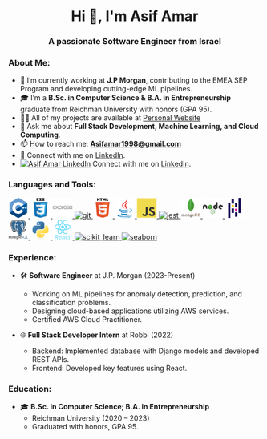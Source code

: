 <h1 align="center">Hi 👋, I'm Asif Amar</h1>
<h3 align="center">A passionate Software Engineer from Israel</h3>

<h3 align="left">About Me:</h3>

- 🔭 I’m currently working at **J.P Morgan**, contributing to the EMEA SEP Program and developing cutting-edge ML pipelines.
- 🎓 I’m a **B.Sc. in Computer Science & B.A. in Entrepreneurship** graduate from Reichman University with honors (GPA 95).
- 👨‍💻 All of my projects are available at [Personal Website](https://asifwebsite.github.io/portfolio/)
- 💬 Ask me about **Full Stack Development, Machine Learning, and Cloud Computing**.
- 📫 How to reach me: **Asifamar1998@gmail.com**
- 🔗 Connect with me on [LinkedIn](https://www.linkedin.com/in/asif-amar-580ba8177/).
- <a href="https://www.linkedin.com/in/asif-amar-580ba8177/" target="_blank"><img src="https://raw.githubusercontent.com/rahuldkjain/github-profile-readme-generator/master/src/images/icons/Social/linked-in-alt.svg" alt="Asif Amar LinkedIn" height="20" width="20" /></a> Connect with me on [LinkedIn](https://www.linkedin.com/in/asif-amar-580ba8177/).



<h3 align="left">Languages and Tools:</h3>
<p align="left"> <a href="https://www.w3schools.com/cpp/" target="_blank" rel="noreferrer"> <img src="https://raw.githubusercontent.com/devicons/devicon/master/icons/cplusplus/cplusplus-original.svg" alt="cplusplus" width="40" height="40"/> </a> <a href="https://www.w3schools.com/css/" target="_blank" rel="noreferrer"> <img src="https://raw.githubusercontent.com/devicons/devicon/master/icons/css3/css3-original-wordmark.svg" alt="css3" width="40" height="40"/> </a> <a href="https://expressjs.com" target="_blank" rel="noreferrer"> <img src="https://raw.githubusercontent.com/devicons/devicon/master/icons/express/express-original-wordmark.svg" alt="express" width="40" height="40"/> </a> <a href="https://git-scm.com/" target="_blank" rel="noreferrer"> <img src="https://www.vectorlogo.zone/logos/git-scm/git-scm-icon.svg" alt="git" width="40" height="40"/> </a> <a href="https://www.w3.org/html/" target="_blank" rel="noreferrer"> <img src="https://raw.githubusercontent.com/devicons/devicon/master/icons/html5/html5-original-wordmark.svg" alt="html5" width="40" height="40"/> </a> <a href="https://www.java.com" target="_blank" rel="noreferrer"> <img src="https://raw.githubusercontent.com/devicons/devicon/master/icons/java/java-original.svg" alt="java" width="40" height="40"/> </a> <a href="https://developer.mozilla.org/en-US/docs/Web/JavaScript" target="_blank" rel="noreferrer"> <img src="https://raw.githubusercontent.com/devicons/devicon/master/icons/javascript/javascript-original.svg" alt="javascript" width="40" height="40"/> </a> <a href="https://jestjs.io" target="_blank" rel="noreferrer"> <img src="https://www.vectorlogo.zone/logos/jestjsio/jestjsio-icon.svg" alt="jest" width="40" height="40"/> </a> <a href="https://www.mongodb.com/" target="_blank" rel="noreferrer"> <img src="https://raw.githubusercontent.com/devicons/devicon/master/icons/mongodb/mongodb-original-wordmark.svg" alt="mongodb" width="40" height="40"/> </a> <a href="https://nodejs.org" target="_blank" rel="noreferrer"> <img src="https://raw.githubusercontent.com/devicons/devicon/master/icons/nodejs/nodejs-original-wordmark.svg" alt="nodejs" width="40" height="40"/> </a> <a href="https://pandas.pydata.org/" target="_blank" rel="noreferrer"> <img src="https://raw.githubusercontent.com/devicons/devicon/2ae2a900d2f041da66e950e4d48052658d850630/icons/pandas/pandas-original.svg" alt="pandas" width="40" height="40"/> </a> <a href="https://www.postgresql.org" target="_blank" rel="noreferrer"> <img src="https://raw.githubusercontent.com/devicons/devicon/master/icons/postgresql/postgresql-original-wordmark.svg" alt="postgresql" width="40" height="40"/> </a> <a href="https://www.python.org" target="_blank" rel="noreferrer"> <img src="https://raw.githubusercontent.com/devicons/devicon/master/icons/python/python-original.svg" alt="python" width="40" height="40"/> </a> <a href="https://reactjs.org/" target="_blank" rel="noreferrer"> <img src="https://raw.githubusercontent.com/devicons/devicon/master/icons/react/react-original-wordmark.svg" alt="react" width="40" height="40"/> </a> <a href="https://scikit-learn.org/" target="_blank" rel="noreferrer"> <img src="https://upload.wikimedia.org/wikipedia/commons/0/05/Scikit_learn_logo_small.svg" alt="scikit_learn" width="40" height="40"/> </a> <a href="https://seaborn.pydata.org/" target="_blank" rel="noreferrer"> <img src="https://seaborn.pydata.org/_images/logo-mark-lightbg.svg" alt="seaborn" width="40" height="40"/> </a> </p>

<h3 align="left">Experience:</h3>
<p align="left">
  
- 🛠️ **Software Engineer** at J.P. Morgan (2023-Present)
  - Working on ML pipelines for anomaly detection, prediction, and classification problems.
  - Designing cloud-based applications utilizing AWS services.
  - Certified AWS Cloud Practitioner.

- 🌐 **Full Stack Developer Intern** at Robbi (2022)
  - Backend: Implemented database with Django models and developed REST APIs.
  - Frontend: Developed key features using React.
</p>

<h3 align="left">Education:</h3>
<p align="left">
  
- 🎓 **B.Sc. in Computer Science; B.A. in Entrepreneurship**
  - Reichman University (2020 – 2023)
  - Graduated with honors, GPA 95.
</p>

